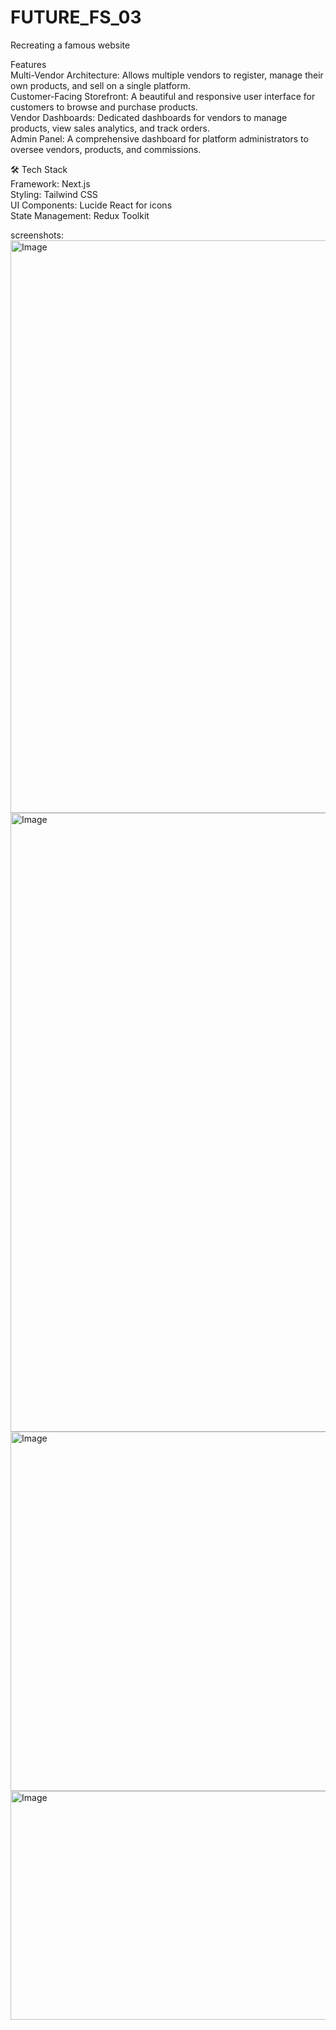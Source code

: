 # FUTURE_FS_03
Recreating a famous website

Features
<br>
Multi-Vendor Architecture: Allows multiple vendors to register, manage their own products, and sell on a single platform.
<br>
Customer-Facing Storefront: A beautiful and responsive user interface for customers to browse and purchase products.
<br>
Vendor Dashboards: Dedicated dashboards for vendors to manage products, view sales analytics, and track orders.
<br>
Admin Panel: A comprehensive dashboard for platform administrators to oversee vendors, products, and commissions.
<br>

🛠️ Tech Stack
<br>
Framework: Next.js
<br>
Styling: Tailwind CSS
<br>
UI Components: Lucide React for icons
<br>
State Management: Redux Toolkit
<br>

screenshots:
<br>
<img width="1920" height="916" alt="Image" src="https://github.com/user-attachments/assets/e6900d51-ffcd-4d59-98ec-a916f0878f98" />
<img width="1920" height="990" alt="Image" src="https://github.com/user-attachments/assets/ae144300-a5c7-4df9-b40c-cf98898de758" />
<img width="1920" height="575" alt="Image" src="https://github.com/user-attachments/assets/1fba3fb5-1292-43fd-99ac-26096a36af82" />
<img width="1920" height="366" alt="Image" src="https://github.com/user-attachments/assets/d60d024e-3803-4483-b4cd-d5c97c12f138" />
